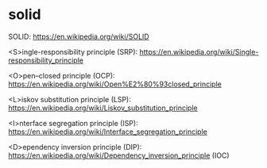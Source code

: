 # solid

SOLID: https://en.wikipedia.org/wiki/SOLID


\<S>ingle-responsibility principle (SRP): https://en.wikipedia.org/wiki/Single-responsibility_principle

\<O>pen–closed principle (OCP): https://en.wikipedia.org/wiki/Open%E2%80%93closed_principle

\<L>iskov substitution principle (LSP): https://en.wikipedia.org/wiki/Liskov_substitution_principle

\<I>nterface segregation principle (ISP): https://en.wikipedia.org/wiki/Interface_segregation_principle

\<D>ependency inversion principle (DIP): https://en.wikipedia.org/wiki/Dependency_inversion_principle (IOC)
